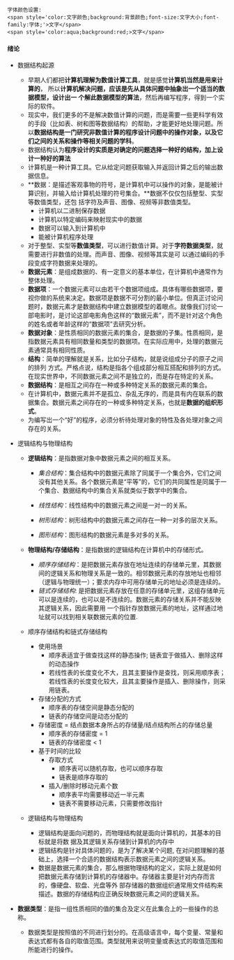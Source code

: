 ```
字体颜色设置:
<span style='color:文字颜色;background:背景颜色;font-size:文字大小;font-family:字体;'>文字</span>
<span style='color:aqua;background:red;>文字</span>
```





#### 绪论

* 数据结构起源
  * 早期人们都把**计算机理解为数值计算工具**，就是感觉**计算机当然是用来计算的**， 所以**计算机解决问题，应该是先从具体问题中抽象岀一个适当的数据模型，设计出一 个解此数据模型的算法**，然后再编写程序，得到一个实际的软件。
  * 现实中，我们更多的不是解决数值计算的问题，而是需要一些更科学有效的手段（比如表、树和图等数据结构）的帮助，才能更好地处理问题。所以**数据结构是一门研究非数值计算的程序设计问题中的操作对象，以及它们之间的关系和操作等相关问题的学科**。
  * 数据结构认为**程序设计的实质是对确定的问题选择一种好的结构，加上设计一种好的算法**
  * 计算机是一种计算工具。它从给定问题获取输入并返回计算之后的输出数据信息。
  * **数据：是描述客观事物的符号，是计算机中可以操作的对象，是能被计算识别，并输入给计算机处理的符号集合。**数据不仅仅包括整型、实型等数值类型，还包 括字符及声音、图像、视频等非数值类型。
    * 计算机以二进制保存数据
    * 计算机以特定编码来映射现实中的数据
    * 数据可以输入到计算机中
    * 能被计算机程序处理
  * 对于整型、实型等**数值类型**，可以进行数值计算。对于**字符数据类型**，就需要进行非数值的处理。而声音、图像、视频等其实是可 以通过编码的手段变成字符数据来处理的。
  * **数据元素**：是组成数据的、有一定意义的基本单位，在计算机中通常作为整体处理。
  * **数据项**：一个数据元素可以由若干个数据项组成。具体有哪些数据项，要视你做的系统来决定。数据项是数据不可分割的最小单位。但真正讨论问题时，数据元素才是数据结构中建立数据模型的着眼点。就像我们讨论一部电影时，是讨论这部电影角色这样的“数据元素”，而不是针对这个角色的姓名或者年龄这样的“数据项”去研究分析。
  * **数据对象**：是性质相同的数据元素的集合，是数据的子集。性质相同，是指数据元素具有相同数量和类型的数据项。在实际应用中，处理的数据元素通常具有相同性质。
  * **结构**：简单的理解就是关系，比如分子结构，就是说组成分子的原子之间的排列 方式。严格点说，结构是指各个组成部分相互搭配和排列的方式。在现实世界中，不同数据元素之间不是独立的，而是存在特定的关系。
  * **数据结构**：是相互之间存在一种或多种特定关系的数据元素的集合。
  * 在计算机中，数据元素并不是孤立、杂乱无序的，而是具有内在联系的数据集合。数据元素之间存在的一种或多种特定关系，也就是**数据的组织形式**。
  * 为编写岀一个“好”的程序，必须分析待处理对象的特性及各处理对象之间存在的关系。

* 逻辑结构与物理结构

  * **逻辑结构**：是指数据对象中数据元素之间的相互关系。

    * _集合结构_：集合结构中的数据元素除了同属于一个集合外，它们之间没有其他关系。各个数据元素是“平等”的，它们的共同属性是同属于一个集合、数据结构中的集合关系就类似于数学中的集合。

    * _线性结构_：线性结构中的数据元素之间是一对一的关系。

    * _树形结构_：树形结构中的数据元素之间存在一种一对多的层次关系。

    * _图形结构_：图形结构的数据元素是多对多的关系。
  * **物理结构/存储结构**：是指数据的逻辑结构在计算机中的存储形式。

    * _顺序存储结构_：是把数据元素存放在地址连续的存储单元里，其数据间的逻辑关系和物理关系是一致的。相邻数据元素的存放地址也相邻（逻辑与物理统一）；要求内存中可用存储单元的地址必须是连续的。
    * _链式存储结构_: 是把数据元素存放在任意的存储单元里，这组存储单元可以是连续的，也可以是不连续的。数据元素的存储关系并不能反映其逻辑关系，因此需要用 一个指针存放数据元素的地址，这样通过地址就可以找到相关联数据元素的位置.
  * 顺序存储结构和链式存储结构

    * 使用场景
      * 顺序表适宜于做查找这样的静态操作; 链表宜于做插入、删除这样的动态操作
      * 若线性表的长度变化不大，且其主要操作是查找，则采用顺序表；若线性表的长度变化较大，且其主要操作是插入、删除操作，则采用链表。
    * 存储分配的方式
      - 顺序表的存储空间是静态分配的
      - 链表的存储空间是动态分配的
    * 存储密度 = 结点数据本身所占的存储量/结点结构所占的存储总量
      - 顺序表的存储密度 = 1
      - 链表的存储密度 < 1
    * 基于时间的比较
      - 存取方式
        - 顺序表可以随机存取，也可以顺序存取
        - 链表是顺序存取的
      - 插入/删除时移动元素个数
        - 顺序表平均需要移动近一半元素
        - 链表不需要移动元素，只需要修改指针
  * 逻辑结构与物理结构

    * 逻辑结构是面向问题的，而物理结构就是面向计算机的，其基本的目标就是将数 据及其逻辑关系存储到计算机的内存中
    * 逻辑结构是针对具体问题的，是为了解决某个问题, 在对问题理解的基础上，选择一个合适的数据结构表示数据元素之间的逻辑关系。
    * 数据是数据元素的集合，那么根据物理结构的定义，实际上就是如何把数据元素存储到计算机的存储器中。存储器主要是针对内存而言的，像硬盘、软盘、光盘等外 部存储器的数据组织通常用文件结构来描述。数据的存储结构应正确反映数据元素之间的逻辑关系。

* **数据类型**：是指一组性质相同的值的集合及定义在此集合上的一些操作的总称。

  * 数据类型是按照值的不同进行划分的。在高级语言中，每个变量、常量和表达式都有各自的取值范围。类型就用来说明变量或表达式的取值范围和所能进行的操作。

  